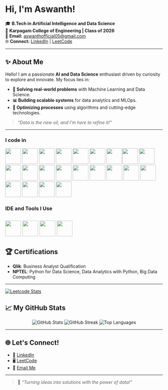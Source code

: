 #  Hi, I'm Aswanth! 

🎓 **B.Tech in Artificial Intelligence and Data Science**  
📍 **Karpagam College of Engineering | Class of 2026**  
📧 **Email:** [aswanthofficial05@gmail.com](mailto:aswanthofficial05@gmail.com)  
🌐 **Connect:** [LinkedIn](http://linkedin.com/in/aswanth-s-1b410826a) | [LeetCode](https://leetcode.com/u/ASWANTH_75/)  

---

## ✨ About Me  

Hello! I am a passionate **AI and Data Science** enthusiast driven by curiosity to explore and innovate. My focus lies in:  
- **🔎 Solving real-world problems** with Machine Learning and Data Science.  
- **📊 Building scalable systems** for data analytics and MLOps.  
- **🚀 Optimizing processes** using algorithms and cutting-edge technologies.  

> _“Data is the new oil, and I'm here to refine it!”_  

---

### I code in
<img height="50" width="50" src="https://img.icons8.com/color/48/000000/python.png" /> <img height="50" width="50" src="https://img.icons8.com/color/48/000000/c-programming.png" /> <img height="50" width="50" src="https://img.icons8.com/color/48/000000/java-coffee-cup-logo.png" /> <img height="50" width="50" src="https://img.icons8.com/color/48/000000/html-5.png" /> <img height="50" width="50" src="https://img.icons8.com/color/48/000000/css3.png" /> <img height="50" width="50" src="https://img.icons8.com/color/48/000000/bootstrap.png" />
<img height="50" width="50" src="https://img.icons8.com/color/48/000000/javascript.png"/><img height="50" width="50" src="https://img.icons8.com/color/48/000000/tensorflow.png"/> <img height="50" width="50" src="https://img.icons8.com/color/48/000000/react-native.png"/>  <img height="50" width="50" src="https://img.icons8.com/color/48/000000/mysql-logo.png"/> <img height="50" width="50" src="https://img.icons8.com/color/48/000000/mongodb.png"/> <img height="50" width="50" src="https://img.icons8.com/color/48/000000/nodejs.png"/> <img height="50" width="50" src="https://upload.wikimedia.org/wikipedia/commons/a/ae/Keras_logo.svg" />  <img height="50" width="50" src="https://upload.wikimedia.org/wikipedia/commons/3/31/NumPy_logo_2020.svg" />  <img height="50" width="50" src="https://upload.wikimedia.org/wikipedia/commons/e/ed/Pandas_logo.svg" />  <img height="50" width="50" src="https://img.icons8.com/color/48/000000/django.png" />  <img height="50" width="50" src="https://streamlit.io/images/brand/streamlit-mark-color.svg" />  <img height="50" width="50" src="https://upload.wikimedia.org/wikipedia/commons/0/05/Scikit_learn_logo_small.svg" />  <img height="50" width="50" src="https://upload.wikimedia.org/wikipedia/commons/f/f3/Apache_Spark_logo.svg" />  <img height="50" width="50" src="https://upload.wikimedia.org/wikipedia/commons/3/38/Jupyter_logo.svg" />  <img height="50" width="50" src="https://upload.wikimedia.org/wikipedia/commons/d/d0/Google_Colaboratory_SVG_Logo.svg" />  <img height="50" width="50" src="https://upload.wikimedia.org/wikipedia/commons/7/7c/Kaggle_logo.png" />  


### IDE and Tools I Use
<img height="50" width="50" src="https://img.icons8.com/color/48/000000/visual-studio-code-2019.png"/> <img height="50" width="50" src="https://img.icons8.com/color/50/000000/git.png"/>  <img height="50" src="https://img.icons8.com/officel/480/null/java-eclipse.png"/>  <img height="50" width="50" src="https://img.icons8.com/color/48/000000/figma--v1.png"/> 
---

## 🏆 Certifications  

- **Qlik**: Business Analyst Qualification  
- **NPTEL**: Python for Data Science, Data Analytics with Python, Big Data Computing  

---
[![Leetcode Stats](https://leetcard.jacoblin.cool/aswanth_75?theme=light&font=Tiro%20Kannada&ext=contest)](https://leetcode.com/u/ASWANTH_75/)

## 📈 My GitHub Stats  

<p align="center">
  <img src="https://github-readme-stats.vercel.app/api?username=Aswanthofficial&show_icons=true&theme=radical" alt="GitHub Stats" />
  <img src="https://github-readme-streak-stats.herokuapp.com?user=Aswanthofficial&theme=radical&date_format=M%20j%5B%2C%20Y%5D" alt="GitHub Streak" />
  <img src="https://github-readme-stats.vercel.app/api/top-langs/?username=Aswanthofficial&layout=compact&theme=radical" alt="Top Languages" />
</p>  

---

## 🌐 Let's Connect!  

- 💼 [LinkedIn](http://linkedin.com/in/aswanth-s-1b410826a)  
- 🖥️ [LeetCode](https://leetcode.com/u/ASWANTH_75/)  
- 📧 [Email Me](mailto:aswanthofficial05@gmail.com)  

---

> 🌟 _“Turning ideas into solutions with the power of data!”_  
